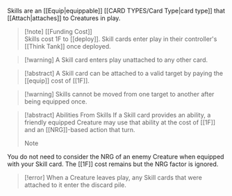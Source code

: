 Skills are an [[Equip|equippable]] [[CARD TYPES/Card Type|card type]] that [[Attach|attaches]] to Creatures in play.

 > [!note] [[Funding Cost]]  
 >  Skills cost 1F to [[deploy]]. Skill cards enter play in their controller's [[Think Tank]] once deployed.

 > [!warning] A Skill card enters play unattached to any other card.
 
>[!abstract] A Skill card can be attached to a valid target by paying the [[equip]] cost of [[1F]].
 
>[!warning] Skills cannot be moved from one target to another after being equipped once. 
  
>[!abstract] Abilities From Skills
>If a Skill card provides an ability, a friendly equipped Creature may use that ability at the cost of [[1F]] and an [[NRG]]-based action that turn.
>  
 >  
> > [!Note] 
 You do not need to consider the NRG of an enemy Creature when equipped with your Skill card. The [[1F]] cost remains but the NRG factor is ignored.
  
 > [!error] When a Creature leaves play, any Skill cards that were attached to it enter the discard pile.